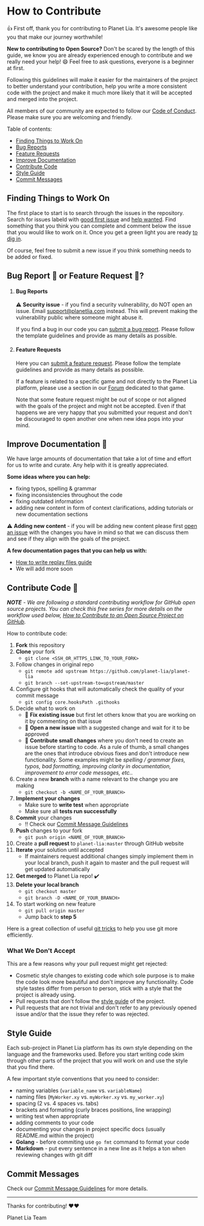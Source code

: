 # How to Contribute

:+1: First off, thank you for contributing to Planet Lia. It's awesome people like you that make our journey worthwhile!

**New to contributing to Open Source?** 
Don't be scared by the length of this guide, we know you are already experienced enough to contribute and we really need your help! :smile: Feel free to ask questions, everyone is a beginner at first.

Following this guidelines will make it easier for the maintainers of the project to better understand your contribution, help you write a more consistent code with the project and make it much more likely that it will be accepted and merged into the project.

All members of our community are expected to follow our [Code of Conduct](CODE_OF_CONDUCT.md). Please make sure you are welcoming and friendly.

Table of contents:
- [Finding Things to Work On](#finding-things-to-work-on)
- [Bug Reports](#bug-reports)
- [Feature Requests](#feature-requests)
- [Improve Documentation](#improve-documentation-closed_book)
- [Contribute Code](#contribute-code)
- [Style Guide](#style-guide)
- [Commit Messages](#commit-messages)


## Finding Things to Work On
The first place to start is to search through the issues in the repository.
Search for issues labeld with [good first issue](https://github.com/planet-lia/planet-lia/issues?q=is%3Aopen+is%3Aissue+label%3A%22good+first+issue%22) and [help wanted](https://github.com/planet-lia/planet-lia/issues?q=is%3Aopen+is%3Aissue+label%3A%22help+wanted%22).
Find something that you think you can complete and comment below the issue that you would like to work on it. 
Once you get a green light you are ready [to dig in](#join-the-development).

Of course, feel free to submit a new issue if you think something needs to be added or fixed.


## Bug Report :bug: or Feature Request :star2:?
1. #### Bug Reports

    :warning: **Security issue** - if you find a security vulnerability, do NOT open an issue. Email support@planetlia.com instead. This will prevent making the vulnerability public where someone might abuse it.

    If you find a bug in our code you can [submit a bug report](https://github.com/planet-lia/planet-lia/issues/new?labels=bug&template=bug_report.md). Please follow the template guidelines and provide as many details as possible.

2. #### Feature Requests

    Here you can [submit a feature request](https://github.com/planet-lia/planet-lia/issues/new?labels=enhancement&template=feature_request.md). Please follow the template guidelines and provide as many details as possible.

    If a feature is related to a specific game and not directly to the Planet Lia platform, please use a section in our [Forum](https://www.reddit.com/r/liagame/) dedicated to that game.

    Note that some feature request might be out of scope or not aligned with the goals of the project and might not be accepted. Even if that happens we are very happy that you submitted your request and don't be discouraged to open another one when new idea pops into your mind.

## Improve Documentation :closed_book:

We have large amounts of documentation that take a lot of time and effort for us to write and curate. Any help with it is greatly appreciated.
 
**Some ideas where you can help:**
* fixing typos, spelling & grammar
* fixing inconsistencies throughout the code
* fixing outdated information
* adding new content in form of context clarifications, adding tutorials or new documentation sections 

:warning: **Adding new content** - if you will be adding new content please first [open an issue](https://github.com/planet-lia/planet-lia/issues/new?labels=documentation&template=documentation_improvement.md) with the changes you have in mind so that we can discuss them and see if they align with the goals of the project.

**A few documentation pages that you can help us with:**
* [How to write replay files guide](game-utils/match-viewer/docs/writing_replay_files.md)
* We will add more soon

## Contribute Code :wrench:

***NOTE** - We are following a standard contributing workflow for GitHub open source projects. You can check this free series for more details on the workflow used below, [How to Contribute to an Open Source Project on GitHub](https://egghead.io/courses/how-to-contribute-to-an-open-source-project-on-github).*

How to contribute code:

1. **Fork** this repository
2. **Clone** your fork
    * `git clone <SSH_OR_HTTPS_LINK_TO_YOUR_FORK>` 
3. Follow changes in original repo 
    * `git remote add upstream https://github.com/planet-lia/planet-lia`
    * `git branch --set-upstream-to=upstream/master` 
4. Configure git hooks that will automatically check the quality of your commit message
    * `git config core.hooksPath .githooks`
5. Decide what to work on
    * :large_orange_diamond: **Fix existing issue** but first let others know that you are working on it by commenting on that issue
    * :large_orange_diamond: **Open a new issue** with a suggested change and wait for it to be approved
    * :large_orange_diamond: **Contribute small changes** where you don't need to create an issue before starting to code. As a rule of thumb, a small changes are the ones that introduce obvious fixes and don't introduce new functionality. Some examples might be *spelling / grammar fixes, typos, bad formatting, improving clarity in documentation, improvement to error code messages, etc.*.
6. Create a new **branch** with a name relevant to the change you are making
    * `git checkout -b <NAME_OF_YOUR_BRANCH>`
7. **Implement your changes**
    * Make sure to **write test** when appropriate
    * Make sure all **tests run successfully**
8. **Commit** your changes
    * :bangbang: Check our [Commit Message Guidelines](.github/commit_message_guidelines.md)
9. **Push** changes to your fork
    * `git push origin <NAME_OF_YOUR_BRANCH>`
10. Create a **pull request** to `planet-lia:master` through GitHub website
11. **Iterate** your solution until accepted
    * If maintainers request additional changes simply implement them in your local branch, push it again to master and the pull request will get updated automatically
11. **Get merged** to Planet Lia repo! :heavy_check_mark:
12. **Delete your local branch**
    * `git checkout master`
    * `git branch -D <NAME_OF_YOUR_BRANCH>`
13. To start working on new feature
    * `git pull origin master`
    * Jump back to **step 5**

Here is a great collection of useful [git tricks](https://github.com/k88hudson/git-flight-rules) to help you use git more efficiently.

### What We Don't Accept
    
This are a few reasons why your pull request might get rejected:
* Cosmetic style changes to existing code which sole purpose is to make the code look more beautiful and don't improve any functionality. Code style tastes differ from person to person, stick with a style that the project is already using.
* Pull requests that don't follow the [style guide](#style-guide) of the project.
* Pull requests that are not trivial and don't refer to any previously opened issue and/or that the issue they refer to was rejected.


## Style Guide
Each sub-project in Planet Lia platform has its own style depending on the language and the frameworks used. 
Before you start writing code skim through other parts of the project that you will work on and use the style that you find there. 

A few important style conventions that you need to consider:
* naming variables (`variable_name` vs. `variableName`)
* naming files (`MyWorker.xy` vs. `myWorker.xy` vs. `my_worker.xy`)
* spacing (2 vs. 4 spaces vs. tabs)
* brackets and formating (curly braces positions, line wrapping)
* writing test when appropriate
* adding comments to your code
* documenting your changes in project specific docs (usually README.md within the project)
* **Golang** - before commiting use `go fmt` command to format your code
* **Markdown** - put every sentence in a new line as it helps a ton when reviewing changes with git diff

## Commit Messages

Check our [Commit Message Guidelines](.github/commit_message_guidelines.md) for more details.


<!-- ## Changelog Messages
Each larger part of Planet Lia platform has its own CHANGELOG.md file (or will have in the future). 
When you are contributing the code with a pull request please add a short description of your feature to related CHANGELOG. We are following the [Keep a Changelog](https://keepachangelog.com/en/1.0.0/) convention. -->

<hr/>

Thanks for contributing! :heart::heart:

Planet Lia Team
